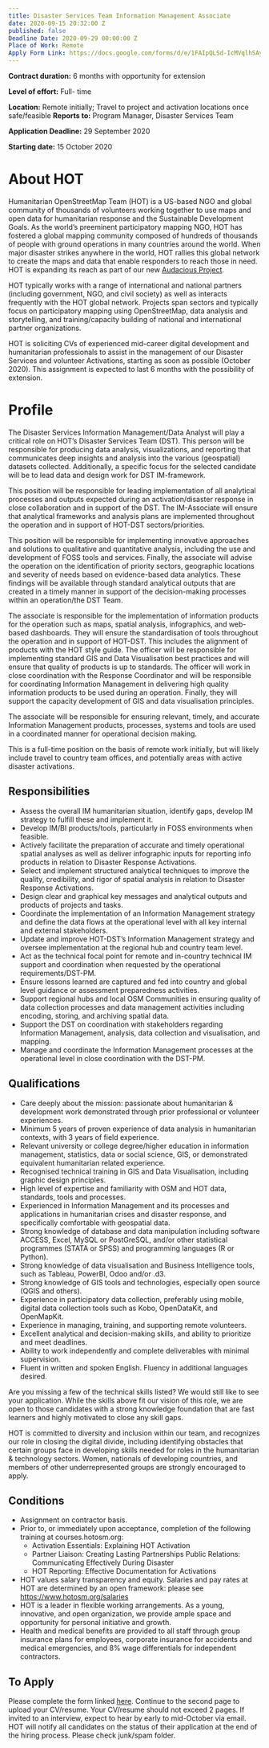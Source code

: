 ```yaml
---
title: Disaster Services Team Information Management Associate
date: 2020-09-15 20:32:00 Z
published: false
Deadline Date: 2020-09-29 00:00:00 Z
Place of Work: Remote
Apply Form Link: https://docs.google.com/forms/d/e/1FAIpQLSd-IcMVqlhSAyYg7WOWwaGFwfqQGRO0zlWcXRoEhaCl3dxdNQ/viewform?usp=sf_link
---
```


**Contract duration:** 6 months with opportunity for extension

**Level of effort:** Full- time

**Location:** Remote initially; Travel to project and activation locations once safe/feasible
**Reports to:** Program Manager, Disaster Services Team

**Application Deadline:** 29 September 2020

**Starting date:** 15 October 2020

# About HOT
Humanitarian OpenStreetMap Team (HOT) is a US-based NGO and global community of thousands of volunteers working together to use maps and open data for humanitarian response and the Sustainable Development Goals. As the world’s preeminent participatory mapping NGO, HOT has fostered a global mapping community composed of hundreds of thousands of people with ground operations in many countries around the world. When major disaster strikes anywhere in the world, HOT rallies this global network to create the maps and data that enable responders to reach those in need. HOT is expanding its reach as part of our new [Audacious Project](https://audaciousproject.org/ideas/2020/humanitarian-openstreetmap-team).

HOT typically works with a range of international and national partners (including government, NGO, and civil society) as well as interacts frequently with the HOT global network. Projects span sectors and typically focus on participatory mapping using OpenStreetMap, data analysis and storytelling, and training/capacity building of national and international partner organizations.

HOT is soliciting CVs of experienced mid-career digital development and humanitarian professionals to assist in the management of our Disaster Services and volunteer Activations, starting as soon as possible (October 2020). This assignment is expected to last 6 months with the possibility of extension.

# Profile
The Disaster Services Information Management/Data Analyst will play a critical role on HOT’s Disaster Services Team (DST). This person will be responsible for producing data analysis, visualizations, and reporting that communicates deep insights and analysis into the various (geospatial) datasets collected. Additionally, a specific focus for the selected candidate will be to lead data and design work for DST IM-framework.

This position will be responsible for leading implementation of all analytical processes and outputs expected during an activation/disaster response in close collaboration and in support of the DST. The IM-Associate will ensure that analytical frameworks and analysis plans are implemented throughout the operation and in support of HOT-DST sectors/priorities.

This position will be responsible for implementing innovative approaches and solutions to qualitative and quantitative analysis, including the use and development of FOSS tools and services. Finally, the associate will advise the operation on the identification of priority sectors, geographic locations and severity of needs based on evidence-based data analytics. These findings will be available through standard analytical outputs that are created in a timely manner in support of the decision-making processes within an operation/the DST Team.

The associate is responsible for the implementation of information products for the operation such as maps, spatial analysis, infographics, and web-based dashboards. They will ensure the standardisation of tools throughout the operation and in support of HOT-DST. This includes the alignment of products with the HOT style guide. The officer will be responsible for implementing standard GIS and Data Visualisation best practices and will ensure that quality of products is up to standards. The officer will work in close coordination with the Response Coordinator and will be responsible for coordinating Information Management in delivering high quality information products to be used during an operation. Finally, they will support the capacity development of GIS and data visualisation principles. 

The associate will be responsible for ensuring relevant, timely, and accurate Information Management products, processes, systems and tools are used in a coordinated manner for operational decision making.

This is a full-time position on the basis of remote work initially, but will likely include travel to country team offices, and potentially areas with active disaster activations.

## Responsibilities
* Assess the overall IM humanitarian situation, identify gaps, develop IM strategy to fulfill these and implement it.
* Develop IM/BI products/tools, particularly in FOSS environments when feasible.
* Actively facilitate the preparation of accurate and timely operational spatial analyses as well as deliver infographic inputs for reporting info products in relation to Disaster Response Activations.
* Select and implement structured analytical techniques to improve the quality, credibility, and rigor of spatial analysis in relation to Disaster Response Activations.
* Design clear and graphical key messages and analytical outputs and products of projects and tasks.
* Coordinate the implementation of an Information Management strategy and define the data flows at the operational level with all key internal and external stakeholders.
* Update and improve HOT-DST’s Information Management strategy and oversee implementation at the regional hub and country team level.
* Act as the technical focal point for remote and in-country technical IM support and coordination when requested by the operational requirements/DST-PM.
* Ensure lessons learned are captured and fed into country and global level guidance or assessment preparedness activities.
* Support regional hubs and local OSM Communities in ensuring quality of data collection processes and data management activities including encoding, storing, and archiving spatial data.
* Support the DST on coordination with stakeholders regarding Information Management, analysis, data collection and visualisation, and mapping.
* Manage and coordinate the Information Management processes at the operational level in close coordination with the DST-PM.

## Qualifications
* Care deeply about the mission: passionate about humanitarian & development work demonstrated through prior professional or volunteer experiences.
* Minimum 5 years of proven experience of data analysis in humanitarian contexts, with 3 years of field experience.
* Relevant university or college degree/higher education in information management, statistics, data or social science, GIS, or demonstrated equivalent humanitarian related experience.
* Recognised technical training in GIS and Data Visualisation, including graphic design principles.
* High level of expertise and familiarity with OSM and HOT data, standards, tools and processes.
* Experienced in Information Management and its processes and applications in humanitarian crises and disaster response, and specifically comfortable with geospatial data.
* Strong knowledge of database and data manipulation including software ACCESS, Excel, MySQL or PostGreSQL, and/or other statistical programmes (STATA or SPSS) and programming languages (R or Python).
* Strong knowledge of data visualisation and Business Intelligence tools, such as Tableau, PowerBI, Odoo and/or .d3.
* Strong knowledge of GIS tools and technologies, especially open source (QGIS and others).
* Experience in participatory data collection, preferably using mobile, digital data collection tools such as Kobo, OpenDataKit, and OpenMapKit.
* Experience in managing, training, and supporting remote volunteers.
* Excellent analytical and decision-making skills, and ability to prioritize and meet deadlines.
* Ability to work independently and complete deliverables with minimal supervision.
* Fluent in written and spoken English. Fluency in additional languages desired.

Are you missing a few of the technical skills listed? We would still like to see your application. While the skills above fit our vision of this role, we are open to those candidates with a strong knowledge foundation that are fast learners and highly motivated to close any skill gaps. 

HOT is committed to diversity and inclusion within our team, and recognizes our role in closing the digital divide, including identifying obstacles that certain groups face in developing skills needed for roles in the humanitarian & technology sectors. Women, nationals of developing countries, and members of other underrepresented groups are strongly encouraged to apply.

## Conditions
* Assignment on contractor basis. 
* Prior to, or immediately upon acceptance, completion of the following training at courses.hotosm.org:
    * Activation Essentials: Explaining HOT Activation
    * Partner Liaison: Creating Lasting Partnerships
    Public Relations: Communicating Effectively During Disaster
    * HOT Reporting: Effective Documentation for Activations
* HOT values salary transparency and equity. Salaries and pay rates at HOT are determined by an open framework: please see https://www.hotosm.org/salaries 
* HOT is a leader in flexible working arrangements. As a young, innovative, and open organization, we provide ample space and opportunity for personal initiative and growth.
* Health and medical benefits are provided to all staff through group insurance plans for employees, corporate insurance for accidents and medical emergencies, and 8% wage differentials for independent contractors.
 
## To Apply
Please complete the form linked [here](https://docs.google.com/forms/d/e/1FAIpQLSd-IcMVqlhSAyYg7WOWwaGFwfqQGRO0zlWcXRoEhaCl3dxdNQ/viewform?usp=sf_link). Continue to the second page to upload your CV/resume. Your CV/resume should not exceed 2 pages. If invited to an interview, expect to hear by early to mid-October via email. HOT will notify all candidates on the status of their application at the end of the hiring process. Please check junk/spam folder.